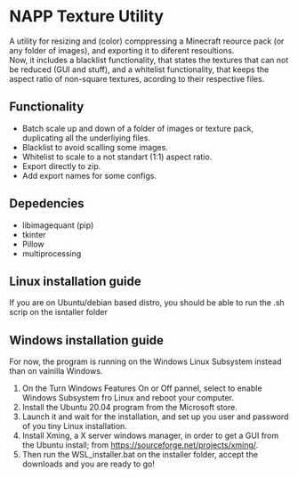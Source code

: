 # NAPP Texture Utility
A utility for resizing and (color) comppressing a Minecraft reource pack (or any folder of images), and exporting it to diferent resoultions.<br/>
Now, it includes a blacklist functionality, that states the textures that can not be reduced (GUI and stuff), and a whitelist functionality, that keeps the aspect ratio of non-square textures, acording to their respective files.
## Functionality
- Batch scale up and down of a folder of images or texture pack, duplicating all the underliying files.
- Blacklist to avoid scalling some images.
- Whitelist to scale to a not standart (1:1) aspect ratio.
- Export directly to zip.
- Add export names for some configs.
## Depedencies
- libimagequant (pip)
- tkinter
- Pillow
- multiprocessing
## Linux installation guide
If you are on Ubuntu/debian based distro, you should be able to run the .sh scrip on the isntaller folder
## Windows installation guide
For now, the program is running on the Windows Linux Subsystem instead than on vainilla Windows.
1) On the Turn Windows Features On or Off pannel, select to enable Windows Subsystem fro Linux and reboot your computer.
2) Install the Ubuntu 20.04 program from the Microsoft store.
3) Launch it and wait for the installation, and set up you user and password of you tiny Linux installation.
4) Install Xming, a X server windows manager, in order to get a GUI from the Ubuntu install; from https://sourceforge.net/projects/xming/.
5) Then run the WSL_installer.bat on the installer folder, accept the downloads and you are ready to go!
